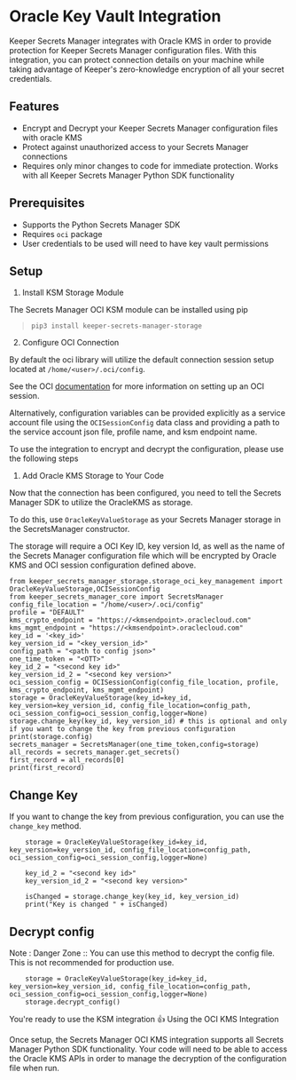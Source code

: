 # Oracle Key Vault Integration
Keeper Secrets Manager integrates with Oracle KMS in order to provide protection for Keeper Secrets Manager configuration files.  With this integration, you can protect connection details on your machine while taking advantage of Keeper's zero-knowledge encryption of all your secret credentials.

## Features
* Encrypt and Decrypt your Keeper Secrets Manager configuration files with oracle KMS
* Protect against unauthorized access to your Secrets Manager connections
* Requires only minor changes to code for immediate protection.  Works with all Keeper Secrets Manager Python SDK functionality

## Prerequisites
* Supports the Python Secrets Manager SDK
* Requires `oci` package
* User credentials to be used will need to have key vault permissions

## Setup

1. Install KSM Storage Module

The Secrets Manager OCI KSM module can be installed using pip

> `pip3 install keeper-secrets-manager-storage`

2. Configure OCI Connection

By default the oci library will utilize the default connection session setup located at `/home/<user>/.oci/config`.

See the OCI [documentation](https://docs.oracle.com/en-us/iaas/Content/API/Concepts/sdkconfig.htm) for more information on setting up an OCI session.

Alternatively, configuration variables can be provided explicitly as a service account file using the `OCISessionConfig` data class and providing  a path to the service account json file, profile name, and ksm endpoint name.

To use the integration to encrypt and decrypt the configuration, please use the following steps

1. Add Oracle KMS Storage to Your Code

Now that the connection has been configured, you need to tell the Secrets Manager SDK to utilize the OracleKMS as storage.

To do this, use `OracleKeyValueStorage` as your Secrets Manager storage in the SecretsManager constructor.

The storage will require a OCI Key ID, key version Id, as well as the name of the Secrets Manager configuration file which will be encrypted by Oracle KMS and OCI session configuration defined above.
```
from keeper_secrets_manager_storage.storage_oci_key_management import  OracleKeyValueStorage,OCISessionConfig
from keeper_secrets_manager_core import SecretsManager
config_file_location = "/home/<user>/.oci/config"
profile = "DEFAULT"
kms_crypto_endpoint = "https://<kmsendpoint>.oraclecloud.com"
kms_mgmt_endpoint = "https://<kmsendpoint>.oraclecloud.com"
key_id = '<key_id>'
key_version_id = "<key_version_id>"
config_path = "<path to config json>"
one_time_token = "<OTT>"
key_id_2 = "<second key id>"
key_version_id_2 = "<second key version>"
oci_session_config = OCISessionConfig(config_file_location, profile, kms_crypto_endpoint, kms_mgmt_endpoint)
storage = OracleKeyValueStorage(key_id=key_id, key_version=key_version_id, config_file_location=config_path, oci_session_config=oci_session_config,logger=None)
storage.change_key(key_id, key_version_id) # this is optional and only if you want to change the key from previous configuration
print(storage.config)
secrets_manager = SecretsManager(one_time_token,config=storage)
all_records = secrets_manager.get_secrets()
first_record = all_records[0]
print(first_record)
```

## Change Key

If you want to change the key from previous configuration, you can use the `change_key` method.

```
    storage = OracleKeyValueStorage(key_id=key_id, key_version=key_version_id, config_file_location=config_path, oci_session_config=oci_session_config,logger=None)
    
    key_id_2 = "<second key id>"
    key_version_id_2 = "<second key version>"

    isChanged = storage.change_key(key_id, key_version_id)
    print("Key is changed " + isChanged)
```

## Decrypt config

Note : Danger Zone :: You can use this method to decrypt the config file.  This is not recommended for production use.

```
    storage = OracleKeyValueStorage(key_id=key_id, key_version=key_version_id, config_file_location=config_path, oci_session_config=oci_session_config,logger=None)
    storage.decrypt_config()
```

You're ready to use the KSM integration 👍
Using the OCI KMS Integration

Once setup, the Secrets Manager OCI KMS integration supports all Secrets Manager Python SDK functionality. Your code will need to be able to access the Oracle KMS APIs in order to manage the decryption of the configuration file when run.